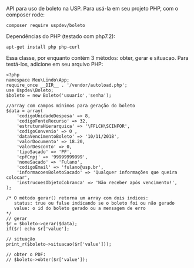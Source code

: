 API para uso de boleto na USP. Para usá-la em seu projeto PHP, com o composer rode:

    composer require uspdev/boleto

Dependências do PHP (testado com php7.2):

    apt-get install php php-curl 

Essa classe, por enquanto contém 3 métodos: obter, gerar e situacao. 
Para testá-los, adicione em seu arquivo PHP:

    <?php
    namespace Meu\Lindo\App;
    require_once __DIR__ . '/vendor/autoload.php';
    use Uspdev\Boleto;
    $boleto = new Boleto('usuario','senha'); 
    
    //array com campos mínimos para geração do boleto
    $data = array(
        'codigoUnidadeDespesa' => 8,
        'codigoFonteRecurso' => 32,
        'estruturaHierarquica' => '\FFLCH\SCINFOR',   
        'codigoConvenio' => 0 ,  
        'dataVencimentoBoleto' => '10/11/2018', 
        'valorDocumento' => 18.20, 
        'valorDesconto' => 0, 
        'tipoSacado' => 'PF', 
        'cpfCnpj' => '99999999999', 
        'nomeSacado' => 'Fulano',
        'codigoEmail' => 'fulano@usp.br',  
        'informacoesBoletoSacado' => 'Qualquer informações que queira colocar',
        'instrucoesObjetoCobranca' => 'Não receber após vencimento!',
    );

    /* O método gerar() retorna um array com dois indices:
       status: true ou false indicando se o boleto foi ou não gerado
       value: o id do boleto gerado ou a mensagem de erro 
    */
    // gerar
    $r = $boleto->gerar($data);
    if($r) echo $r['value'];

    // situação
    print_r($boleto->situacao($r['value']));

    // obter o PDF:
    // $boleto->obter($r['value']);
